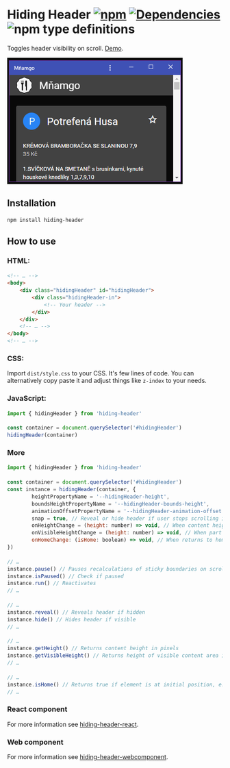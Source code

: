 # Hiding Header [![npm](https://img.shields.io/npm/v/hiding-header.svg)](https://www.npmjs.com/package/hiding-header) [![Dependencies](https://img.shields.io/david/FilipChalupa/hiding-header.svg)](https://www.npmjs.com/package/hiding-header?activeTab=dependencies) ![npm type definitions](https://img.shields.io/npm/types/hiding-header.svg)

Toggles header visibility on scroll. [Demo](https://filipchalupa.cz/hiding-header/demo).

![UI example](https://raw.githubusercontent.com/FilipChalupa/hiding-header/HEAD/screencast.gif)

## Installation

```bash
npm install hiding-header
```

## How to use

### HTML:

```html
<!-- … -->
<body>
	<div class="hidingHeader" id="hidingHeader">
		<div class="hidingHeader-in">
			<!-- Your header -->
		</div>
	</div>
	<!-- … -->
</body>
<!-- … -->
```

### CSS:

Import `dist/style.css` to your CSS. It's few lines of code. You can alternatively copy paste it and adjust things like `z-index` to your needs.

### JavaScript:

```javascript
import { hidingHeader } from 'hiding-header'

const container = document.querySelector('#hidingHeader')
hidingHeader(container)
```

### More

```javascript
import { hidingHeader } from 'hiding-header'

const container = document.querySelector('#hidingHeader')
const instance = hidingHeader(container, {
		heightPropertyName = '--hidingHeader-height',
		boundsHeightPropertyName = '--hidingHeader-bounds-height',
		animationOffsetPropertyName = '--hidingHeader-animation-offset',
		snap = true, // Reveal or hide header if user stops scrolling in middle
		onHeightChange = (height: number) => void, // When content height changes
		onVisibleHeightChange = (height: number) => void, // When part of header is revealed
		onHomeChange: (isHome: boolean) => void, // When returns to home
})

// …
instance.pause() // Pauses recalculations of sticky boundaries on scroll
instance.isPaused() // Check if paused
instance.run() // Reactivates
// …

// …
instance.reveal() // Reveals header if hidden
instance.hide() // Hides header if visible
// …

// …
instance.getHeight() // Returns content height in pixels
instance.getVisibleHeight() // Returns height of visible content area in pixels
// …

// …
instance.isHome() // Returns true if element is at initial position, e.g. user has not yet scrolled
// …
```

### React component

For more information see [hiding-header-react](https://www.npmjs.com/package/hiding-header-react).

### Web component

For more information see [hiding-header-webcomponent](https://www.npmjs.com/package/hiding-header-webcomponent).
